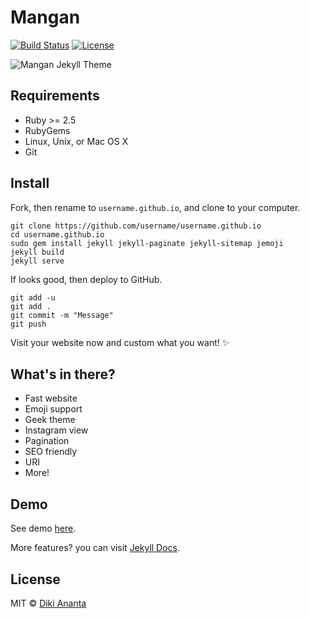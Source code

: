 # Mangan

[![Build Status](https://github.com/dikiaap/mangan/workflows/build/badge.svg)](https://github.com/dikiaap/mangan/actions)
[![License](https://img.shields.io/badge/license-MIT-blue.svg)](./LICENSE)

![Mangan Jekyll Theme](https://files.dikiaap.id/img/open-source/mangan_preview.png)

## Requirements
- Ruby >= 2.5
- RubyGems
- Linux, Unix, or Mac OS X
- Git

## Install

Fork, then rename to `username.github.io`, and clone to your computer.

```shell
git clone https://github.com/username/username.github.io
cd username.github.io
sudo gem install jekyll jekyll-paginate jekyll-sitemap jemoji
jekyll build
jekyll serve
```

If looks good, then deploy to GitHub.

```shell
git add -u
git add .
git commit -m "Message"
git push
```

Visit your website now and custom what you want! :sparkles:

## What's in there?

 * Fast website
 * Emoji support
 * Geek theme
 * Instagram view
 * Pagination
 * SEO friendly
 * URI
 * More!

## Demo

See demo [here](https://mangan.dikiaap.id).

More features? you can visit [Jekyll Docs](https://jekyllrb.com/docs/).

## License

MIT © [Diki Ananta](https://dikiaap.id)
